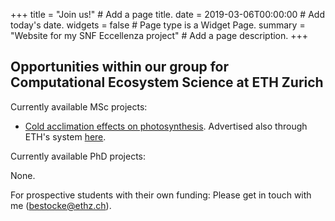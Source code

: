+++
title = "Join us!"  # Add a page title.
date = 2019-03-06T00:00:00  # Add today's date.
widgets = false  # Page type is a Widget Page.
summary = "Website for my SNF Eccellenza project"  # Add a page description.
+++

## Opportunities within our group for Computational Ecosystem Science at ETH Zurich

Currently available MSc projects:

- [Cold acclimation effects on photosynthesis](/project/photocold/). Advertised also through ETH's system [here](https://www.intranet.usys.ethz.ch/UMNW/master-arbeiten).

Currently available PhD projects:

None.


For prospective students with their own funding: Please get in touch with me (bestocke@ethz.ch).







